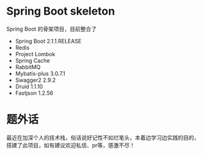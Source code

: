 # Spring Boot skeleton
Spring Boot 的骨架项目，目前整合了<br>
* Spring Boot 2.1.1.RELEASE
* Redis
* Project Lombok
* Spring Cache
* RabbitMQ 
* Mybatis-plus 3.0.7.1
* Swagger2 2.9.2
* Druid 1.1.10
* Fastjson 1.2.56
    
题外话
===

最近在加深个人的技术栈，俗话说好记性不如烂笔头，本着边学习边实践的目的，搭建了此项目，如有建议欢迎私信、pr等，感激不尽！